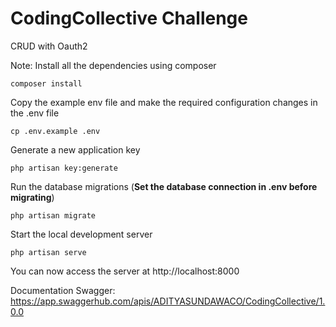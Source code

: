 # CodingCollective Challenge
CRUD with Oauth2



Note:
Install all the dependencies using composer

    composer install

Copy the example env file and make the required configuration changes in the .env file

    cp .env.example .env

Generate a new application key

    php artisan key:generate

Run the database migrations (**Set the database connection in .env before migrating**)

    php artisan migrate

Start the local development server

    php artisan serve

You can now access the server at http://localhost:8000

Documentation Swagger:
https://app.swaggerhub.com/apis/ADITYASUNDAWACO/CodingCollective/1.0.0

